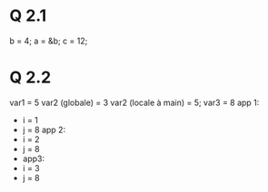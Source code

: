 
# Q 2.1

b = 4;
a = &b;
c = 12;

# Q 2.2
var1 = 5
var2 (globale) = 3
var2 (locale à main) = 5;
var3 = 8
app 1:
- i = 1
- j = 8
app 2:
- i = 2
- j = 8
- app3: 
- i = 3
- j = 8
